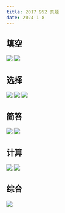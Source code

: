 ```yaml
---
title: 2017 952 真题
date: 2024-1-8
---
```


## 填空

<img src="./assets/image-20240108190403708.png">

<img src="./assets/image-20240108190435649.png">

## 选择

<img src="./assets/image-20240108190453091.png">

<img src="./assets/image-20240108190515461.png">

<img src="./assets/image-20240108190538489.png">

## 简答

<img src="./assets/image-20240108190622000.png">

<img src="./assets/image-20240108190719748.png">

## 计算

<img src="./assets/image-20240108190740930.png">

<img src="./assets/image-20240108190802036.png">

## 综合

<img src="./assets/image-20240108190829078.png">
